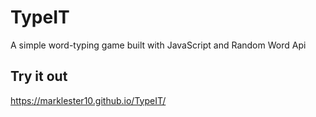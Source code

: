 # TypeIT

A simple word-typing game built with JavaScript and Random Word Api

## Try it out

https://marklester10.github.io/TypeIT/
